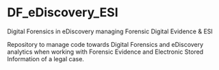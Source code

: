 # DF_eDiscovery_ESI
Digital Forensics in eDiscovery managing Forensic Digital Evidence & ESI

Repository to manage code towards Digital Forensics and eDiscovery analytics when working with Forensic Evidence and Electronic Stored Information of a legal case.
